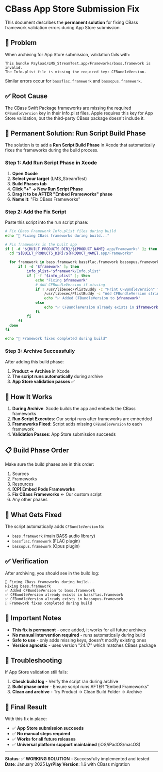 # CBass App Store Submission Fix

This document describes the **permanent solution** for fixing CBass framework validation errors during App Store submission.

## 🚨 Problem

When archiving for App Store submission, validation fails with:

```
This bundle Payload/LMS_StreamTest.app/Frameworks/bass.framework is invalid. 
The Info.plist file is missing the required key: CFBundleVersion.
```

Similar errors occur for `bassflac.framework` and `bassopus.framework`.

## ✅ Root Cause

The CBass Swift Package frameworks are missing the required `CFBundleVersion` key in their Info.plist files. Apple requires this key for App Store validation, but the third-party CBass package doesn't include it.

## 🎯 Permanent Solution: Run Script Build Phase

The solution is to add a **Run Script Build Phase** in Xcode that automatically fixes the frameworks during the build process.

### Step 1: Add Run Script Phase in Xcode

1. **Open Xcode**
2. **Select your target** (LMS_StreamTest)
3. **Build Phases tab**
4. **Click "+" → New Run Script Phase**
5. **Drag it to be AFTER "Embed Frameworks" phase**
6. **Name it**: "Fix CBass Frameworks"

### Step 2: Add the Fix Script

Paste this script into the run script phase:

```bash
# Fix CBass Framework Info.plist files during build
echo "🔧 Fixing CBass frameworks during build..."

# Fix frameworks in the built app
if [ -d "${BUILT_PRODUCTS_DIR}/${PRODUCT_NAME}.app/Frameworks" ]; then
  cd "${BUILT_PRODUCTS_DIR}/${PRODUCT_NAME}.app/Frameworks"

  for framework in bass.framework bassflac.framework bassopus.framework; do
      if [ -d "$framework" ]; then
          info_plist="$framework/Info.plist"
          if [ -f "$info_plist" ]; then
              echo "Fixing $framework"
              # Add CFBundleVersion if missing
              if ! /usr/libexec/PlistBuddy -c "Print CFBundleVersion" "$info_plist" >/dev/null 2>&1; then
                  /usr/libexec/PlistBuddy -c "Add CFBundleVersion string 24.17" "$info_plist"
                  echo "✅ Added CFBundleVersion to $framework"
              else
                  echo "✅ CFBundleVersion already exists in $framework"
              fi
          fi
      fi
  done
fi

echo "🎉 Framework fixes completed during build"
```

### Step 3: Archive Successfully

After adding this build phase:

1. **Product → Archive** in Xcode
2. **The script runs automatically** during archive
3. **App Store validation passes** ✅

## 🔧 How It Works

1. **During Archive**: Xcode builds the app and embeds the CBass frameworks
2. **Run Script Executes**: Our script runs after frameworks are embedded
3. **Frameworks Fixed**: Script adds missing `CFBundleVersion` to each framework
4. **Validation Passes**: App Store submission succeeds

## 📋 Build Phase Order

Make sure the build phases are in this order:

1. Sources
2. Frameworks  
3. Resources
4. **[CP] Embed Pods Frameworks**
5. **Fix CBass Frameworks** ← Our custom script
6. Any other phases

## 🎯 What Gets Fixed

The script automatically adds `CFBundleVersion` to:
- `bass.framework` (main BASS audio library)
- `bassflac.framework` (FLAC plugin)
- `bassopus.framework` (Opus plugin)

## ✅ Verification

After archiving, you should see in the build log:
```
🔧 Fixing CBass frameworks during build...
Fixing bass.framework
✅ Added CFBundleVersion to bass.framework
✅ CFBundleVersion already exists in bassflac.framework
✅ CFBundleVersion already exists in bassopus.framework
🎉 Framework fixes completed during build
```

## 🚨 Important Notes

- **This fix is permanent** - once added, it works for all future archives
- **No manual intervention required** - runs automatically during build
- **Safe to use** - only adds missing keys, doesn't modify existing ones
- **Version agnostic** - uses version "24.17" which matches CBass package

## 🔄 Troubleshooting

If App Store validation still fails:

1. **Check build log** - Verify the script ran during archive
2. **Build phase order** - Ensure script runs AFTER "Embed Frameworks"
3. **Clean and archive** - Try Product → Clean Build Folder → Archive

## 📱 Final Result

With this fix in place:
- ✅ **App Store submission succeeds**
- ✅ **No manual steps required**
- ✅ **Works for all future releases**
- ✅ **Universal platform support maintained** (iOS/iPadOS/macOS)

---

**Status**: ✅ **WORKING SOLUTION** - Successfully implemented and tested
**Date**: January 2025
**LyrPlay Version**: 1.6 with CBass migration